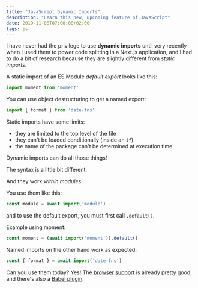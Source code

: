 ```yaml
---
title: "JavaScript Dynamic Imports"
description: "Learn this new, upcoming feature of JavaScript"
date: 2019-11-08T07:00:00+02:00
tags: js
---
```


I have never had the privilege to use **dynamic imports** until very recently when I used them to power code splitting in a Next.js application, and I had to do a bit of research because they are slightly different from *static imports*.

A static import of an ES Module *default export* looks like this:

```js
import moment from 'moment'
```

You can use object destructuring to get a named export:

```js
import { format } from 'date-fns'
```

Static imports have some limits:

- they are limited to the top level of the file
- they can't be loaded conditionally (inside an `if`)
- the name of the package can't be determined at execution time

Dynamic imports can do all those things!

The syntax is a little bit different.

And they work _within modules_.

You use them like this:

```js
const module = await import('module')
```

and to use the default export, you must first call `.default()`.

Example using moment:

```js
const moment = (await import('moment')).default()
```

Named imports on the other hand work as expected:

```js
const { format } = await import('date-fns')
```

Can you use them today? Yes! The [browser support](https://caniuse.com/#feat=es6-module-dynamic-import) is already pretty good, and there's also a [Babel plugin](https://babeljs.io/docs/en/babel-plugin-syntax-dynamic-import).

